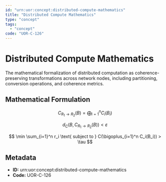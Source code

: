 ```yaml
---
id: "urn:uor:concept:distributed-compute-mathematics"
title: "Distributed Compute Mathematics"
type: "concept"
tags:
  - "concept"
code: "UOR-C-126"
---
```


# Distributed Compute Mathematics

The mathematical formalization of distributed computation as coherence-preserving transformations across network nodes, including partitioning, conversion operations, and coherence metrics.

## Mathematical Formulation

$$
C_{R_1 \rightarrow R_2}(B) = \bigoplus_{i=1}^n C_i(B_i)
$$

$$
d_C(B, C_{R_1 \rightarrow R_2}(B)) < \varepsilon
$$

$$
\min \sum_{i=1}^n r_i \text{ subject to } C(\bigoplus_{i=1}^n C_i(B_i)) > \tau
$$

## Metadata

- **ID:** urn:uor:concept:distributed-compute-mathematics
- **Code:** UOR-C-126
